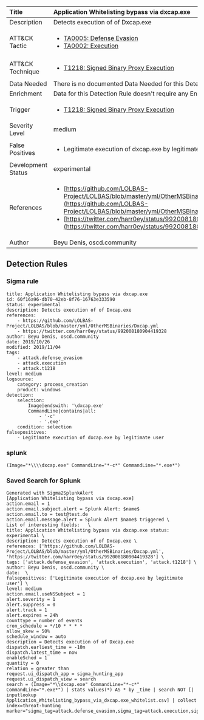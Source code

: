 | Title                | Application Whitelisting bypass via dxcap.exe                                                                                                                                                 |
|:---------------------|:------------------------------------------------------------------------------------------------------------------------------------------------------------|
| Description          | Detects execution of of Dxcap.exe                                                                                                                                           |
| ATT&amp;CK Tactic    |  <ul><li>[TA0005: Defense Evasion](https://attack.mitre.org/tactics/TA0005)</li><li>[TA0002: Execution](https://attack.mitre.org/tactics/TA0002)</li></ul>  |
| ATT&amp;CK Technique | <ul><li>[T1218: Signed Binary Proxy Execution](https://attack.mitre.org/techniques/T1218)</li></ul>  |
| Data Needed          |  There is no documented Data Needed for this Detection Rule yet  |
| Enrichment           |  Data for this Detection Rule doesn't require any Enrichments.  |
| Trigger              | <ul><li>[T1218: Signed Binary Proxy Execution](../Triggers/T1218.md)</li></ul>  |
| Severity Level       | medium |
| False Positives      | <ul><li>Legitimate execution of dxcap.exe by legitimate user</li></ul>  |
| Development Status   | experimental |
| References           | <ul><li>[https://github.com/LOLBAS-Project/LOLBAS/blob/master/yml/OtherMSBinaries/Dxcap.yml](https://github.com/LOLBAS-Project/LOLBAS/blob/master/yml/OtherMSBinaries/Dxcap.yml)</li><li>[https://twitter.com/harr0ey/status/992008180904419328](https://twitter.com/harr0ey/status/992008180904419328)</li></ul>  |
| Author               | Beyu Denis, oscd.community |


## Detection Rules

### Sigma rule

```
title: Application Whitelisting bypass via dxcap.exe
id: 60f16a96-db70-42eb-8f76-16763e333590
status: experimental
description: Detects execution of of Dxcap.exe
references:
    - https://github.com/LOLBAS-Project/LOLBAS/blob/master/yml/OtherMSBinaries/Dxcap.yml
    - https://twitter.com/harr0ey/status/992008180904419328
author: Beyu Denis, oscd.community
date: 2019/10/26
modified: 2019/11/04
tags:
    - attack.defense_evasion
    - attack.execution
    - attack.t1218
level: medium
logsource:
    category: process_creation
    product: windows
detection:
    selection:
        Image|endswith: '\dxcap.exe'
        CommandLine|contains|all:
            - '-c'
            - '.exe'
    condition: selection
falsepositives:
    - Legitimate execution of dxcap.exe by legitimate user

```





### splunk
    
```
(Image="*\\\\dxcap.exe" CommandLine="*-c*" CommandLine="*.exe*")
```






### Saved Search for Splunk

```
Generated with Sigma2SplunkAlert
[Application Whitelisting bypass via dxcap.exe]
action.email = 1
action.email.subject.alert = Splunk Alert: $name$
action.email.to = test@test.de
action.email.message.alert = Splunk Alert $name$ triggered \
List of interesting fields:   \
title: Application Whitelisting bypass via dxcap.exe status: experimental \
description: Detects execution of of Dxcap.exe \
references: ['https://github.com/LOLBAS-Project/LOLBAS/blob/master/yml/OtherMSBinaries/Dxcap.yml', 'https://twitter.com/harr0ey/status/992008180904419328'] \
tags: ['attack.defense_evasion', 'attack.execution', 'attack.t1218'] \
author: Beyu Denis, oscd.community \
date:  \
falsepositives: ['Legitimate execution of dxcap.exe by legitimate user'] \
level: medium
action.email.useNSSubject = 1
alert.severity = 1
alert.suppress = 0
alert.track = 1
alert.expires = 24h
counttype = number of events
cron_schedule = */10 * * * *
allow_skew = 50%
schedule_window = auto
description = Detects execution of of Dxcap.exe
dispatch.earliest_time = -10m
dispatch.latest_time = now
enableSched = 1
quantity = 0
relation = greater than
request.ui_dispatch_app = sigma_hunting_app
request.ui_dispatch_view = search
search = (Image="*\\dxcap.exe" CommandLine="*-c*" CommandLine="*.exe*") | stats values(*) AS * by _time | search NOT [| inputlookup Application_Whitelisting_bypass_via_dxcap.exe_whitelist.csv] | collect index=threat-hunting marker="sigma_tag=attack.defense_evasion,sigma_tag=attack.execution,sigma_tag=attack.t1218,level=medium"
```
